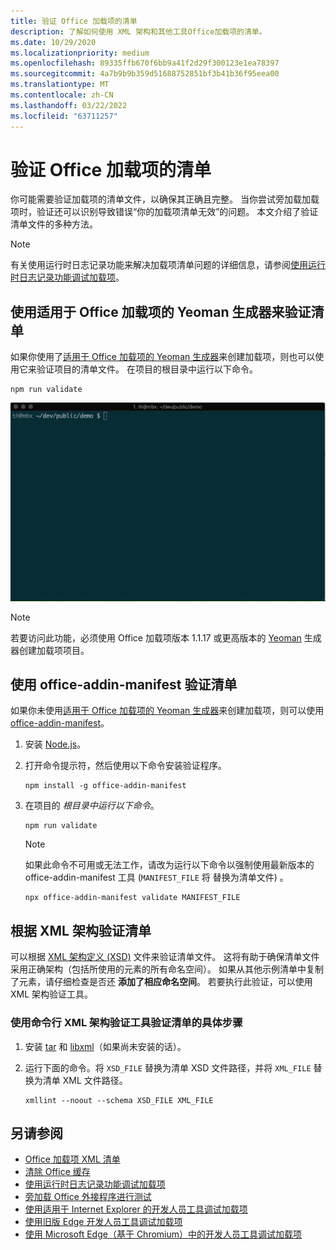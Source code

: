 ```yaml
---
title: 验证 Office 加载项的清单
description: 了解如何使用 XML 架构和其他工具Office加载项的清单。
ms.date: 10/29/2020
ms.localizationpriority: medium
ms.openlocfilehash: 89335ffb670f6bb9a41f2d29f300123e1ea78397
ms.sourcegitcommit: 4a7b9b9b359d51688752851bf3b41b36f95eea00
ms.translationtype: MT
ms.contentlocale: zh-CN
ms.lasthandoff: 03/22/2022
ms.locfileid: "63711257"
---
```

# <a name="validate-an-office-add-ins-manifest"></a>验证 Office 加载项的清单

你可能需要验证加载项的清单文件，以确保其正确且完整。 当你尝试旁加载加载项时，验证还可以识别导致错误“你的加载项清单无效”的问题。 本文介绍了验证清单文件的多种方法。

> [!NOTE]
> 有关使用运行时日志记录功能来解决加载项清单问题的详细信息，请参阅[使用运行时日志记录功能调试加载项](runtime-logging.md)。

## <a name="validate-your-manifest-with-the-yeoman-generator-for-office-add-ins"></a>使用适用于 Office 加载项的 Yeoman 生成器来验证清单

如果你使用了[适用于 Office 加载项的 Yeoman 生成器](../develop/yeoman-generator-overview.md)来创建加载项，则也可以使用它来验证项目的清单文件。 在项目的根目录中运行以下命令。

```command&nbsp;line
npm run validate
```

![动态 GIF，显示 yo Office验证程序在命令行中运行并生成显示"验证通过"的结果。](../images/yo-office-validator.gif)

> [!NOTE]
> 若要访问此功能，必须使用 Office 加载项版本 1.1.17 或更高版本的 [Yeoman](../develop/yeoman-generator-overview.md) 生成器创建加载项项目。

## <a name="validate-your-manifest-with-office-addin-manifest"></a>使用 office-addin-manifest 验证清单

如果你未使用[适用于 Office 加载项的 Yeoman 生成器](../develop/yeoman-generator-overview.md)来创建加载项，则可以使用 [office-addin-manifest](https://www.npmjs.com/package/office-addin-manifest)。

1. 安装 [Node.js](https://nodejs.org/download/)。

1. 打开命令提示符，然后使用以下命令安装验证程序。

    ```command&nbsp;line
    npm install -g office-addin-manifest
    ```

1. 在项目的 *根目录中运行以下命令*。

    ```command&nbsp;line
    npm run validate
    ```

    > [!NOTE]
    > 如果此命令不可用或无法工作，请改为运行以下命令以强制使用最新版本的 office-addin-manifest 工具 (`MANIFEST_FILE` 将 替换为清单文件) 。
    >
    > ```command&nbsp;line
    > npx office-addin-manifest validate MANIFEST_FILE
    > ```

## <a name="validate-your-manifest-against-the-xml-schema"></a>根据 XML 架构验证清单

可以根据 [XML 架构定义 (XSD)](/openspecs/office_file_formats/ms-owemxml/c6a06390-34b8-4b42-82eb-b28be12494a8) 文件来验证清单文件。 这将有助于确保清单文件采用正确架构（包括所使用的元素的所有命名空间）。 如果从其他示例清单中复制了元素，请仔细检查是否还 **添加了相应命名空间**。 若要执行此验证，可以使用 XML 架构验证工具。

### <a name="to-use-a-command-line-xml-schema-validation-tool-to-validate-your-manifest"></a>使用命令行 XML 架构验证工具验证清单的具体步骤

1. 安装 [tar](https://www.gnu.org/software/tar/) 和 [libxml](http://xmlsoft.org/FAQ.html)（如果尚未安装的话）。

1. 运行下面的命令。将 `XSD_FILE` 替换为清单 XSD 文件路径，并将 `XML_FILE` 替换为清单 XML 文件路径。

    ```command&nbsp;line
    xmllint --noout --schema XSD_FILE XML_FILE
    ```

## <a name="see-also"></a>另请参阅

- [Office 加载项 XML 清单](../develop/add-in-manifests.md)
- [清除 Office 缓存](clear-cache.md)
- [使用运行时日志记录功能调试加载项](runtime-logging.md)
- [旁加载 Office 外接程序进行测试](sideload-office-add-ins-for-testing.md)
- [使用适用于 Internet Explorer 的开发人员工具调试加载项](debug-add-ins-using-f12-tools-ie.md)
- [使用旧版 Edge 开发人员工具调试加载项](debug-add-ins-using-devtools-edge-legacy.md)
- [使用 Microsoft Edge（基于 Chromium）中的开发人员工具调试加载项](debug-add-ins-using-devtools-edge-chromium.md)
